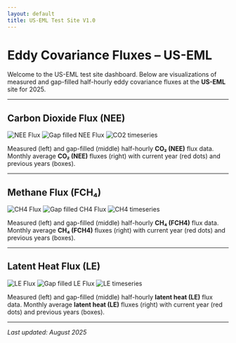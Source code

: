 ```yaml
---
layout: default
title: US-EML Test Site V1.0
---
```


# Eddy Covariance Fluxes – US-EML

Welcome to the US-EML test site dashboard. Below are visualizations of measured and gap-filled half-hourly eddy covariance fluxes at the **US-EML** site for 2025.

---

## Carbon Dioxide Flux (NEE)

<div class="image-pair">
  <img src="/US-EML_24-25_FP_NEE.png" alt="NEE Flux" />
  <img src="/US-EML_24-25_FP_NEE_U50_f.png" alt="Gap filled NEE Flux" />
  <img src="/NEE_daily_timeseries.png" alt="CO2 timeseries" />
</div>

Measured (left) and gap-filled (middle) half-hourly **CO₂ (NEE)** flux data. Monthly average **CO₂ (NEE)** fluxes (right) with current year (red dots) and previous years (boxes).

---

## Methane Flux (FCH₄)

<div class="image-pair">
  <img src="/US-EML_24-25_FP_FCH4.png" alt="CH4 Flux" />
  <img src="/US-EML_24-25_FP_FCH4_U50_f.png" alt="Gap filled CH4 Flux" />
    <img src="/FCH4_daily_timeseries.png" alt="CH4 timeseries" />
</div>

Measured (left) and gap-filled (middle) half-hourly **CH₄ (FCH4)** flux data. Monthly average **CH₄ (FCH4)** fluxes (right) with current year (red dots) and previous years (boxes).

---

## Latent Heat Flux (LE)

<div class="image-pair">
  <img src="/US-EML_24-25_FP_LE.png" alt="LE Flux" />
  <img src="/US-EML_24-25_FP_LE_U50_f.png" alt="Gap filled LE Flux" />
  <img src="/LE_daily_timeseries.png" alt="LE timeseries" />
</div>

Measured (left) and gap-filled (middle) half-hourly **latent heat (LE)** flux data. Monthly average **latent heat (LE)** fluxes (right) with current year (red dots) and previous years (boxes).

---

_Last updated: August 2025_
